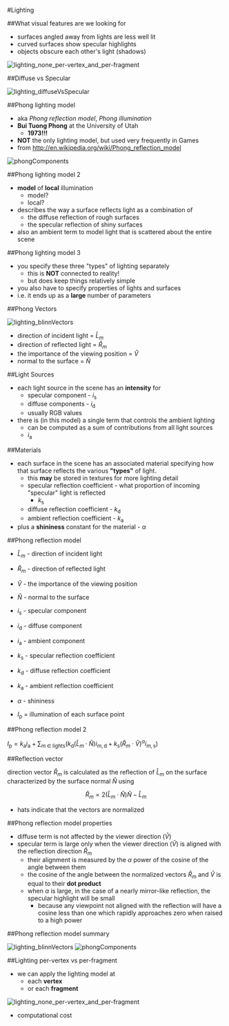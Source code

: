 #Lighting

##What visual features are we looking for

- surfaces angled away from lights are less well lit
- curved surfaces show specular highlights
- objects obscure each other's light (shadows)

![lighting_none_per-vertex_and_per-fragment](assets/lighting_none_per-vertex_and_per-fragment.png)

##Diffuse vs Specular

![lighting_diffuseVsSpecular](assets/lighting_diffuseVsSpecular.gif)

##Phong lighting model

- aka *Phong reflection model*, *Phong illumination*
- **Bui Tuong Phong** at the University of Utah
   - **1973!!!**
- **NOT** the only lighting model, but used very frequently in Games
- from http://en.wikipedia.org/wiki/Phong_reflection_model

![phongComponents](assets/phongComponents.png)


##Phong lighting model 2

- **model** of **local** illumination
    - model?
    - local?
- describes the way a surface reflects light as a combination of
    - the diffuse reflection of rough surfaces
    - the specular reflection of shiny surfaces
- also an ambient term to model light that is scattered about the entire scene

##Phong lighting model 3

- you specify these three "types" of lighting separately
    - this is **NOT** connected to reality!
    - but does keep things relatively simple
- you also have to specify properties of lights and surfaces
- i.e. it ends up as a **large** number of parameters

##Phong Vectors

![lighting_blinnVectors](assets/lighting_blinnVectors.png)

- direction of incident light = $\hat{L}_m$
- direction of reflected light = $\hat{R}_m$
- the importance of the viewing position = $\hat{V}$
- normal to the surface = $\hat{N}$

##Light Sources

- each light source in the scene has an **intensity** for
    - specular component - $i_\text{s}$
    - diffuse components - $i_\text{d}$
    - usually RGB values
- there is (in this model) a single term that controls the ambient lighting
    - can be computed as a sum of contributions from all light sources
    - $i_\text{a}$

##Materials

- each surface in the scene has an associated material specifying how that surface reflects the various **"types"** of light.
    - this **may** be stored in textures for more lighting detail
    - specular reflection coefficient - what proportion of incoming "specular" light is reflected
        - $k_\text{s}$
    - diffuse reflection coefficient - $k_\text{d}$
    - ambient reflection coefficient - $k_\text{a}$
- plus a **shininess** constant for the material - $\alpha$

##Phong reflection model

- $\hat{L}_m$ - direction of incident light
- $\hat{R}_m$ - direction of reflected light
- $\hat{V}$ - the importance of the viewing position
- $\hat{N}$ - normal to the surface

- $i_\text{s}$ - specular component
- $i_\text{d}$ - diffuse component
- $i_\text{a}$ - ambient component

- $k_\text{s}$ - specular reflection coefficient
- $k_\text{d}$ - diffuse reflection coefficient
- $k_\text{a}$ - ambient reflection coefficient
- $\alpha$ - shininess

- $I_\text{p}$ = illumination of each surface point

##Phong reflection model 2

$I_\text{p} = k_\text{a} i_\text{a} + \sum_{m\;\in\;\text{lights}} (k_\text{d} (\hat{L}_m \cdot \hat{N}) i_{m,\text{d}} + k_\text{s} (\hat{R}_m \cdot \hat{V})^{\alpha}i_{m,\text{s}})$

##Reflection vector

direction vector $\hat{R}_m$ is calculated as the reflection of $\hat{L}_m$ on the surface characterized by the surface normal $\hat{N}$ using

$$\hat{R}_m = 2(\hat{L}_m\cdot \hat{N})\hat{N} - \hat{L}_m$$

   - hats indicate that the vectors are normalized

##Phong reflection model properties

- diffuse term is not affected by the viewer direction ($\hat{V}$)
- specular term is large only when the viewer direction ($\hat{V}$) is aligned with the reflection direction $\hat{R}_m$
    - their alignment is measured by the $\alpha$ power of the cosine of the angle between them
    - the cosine of the angle between the normalized vectors $\hat{R}_m$ and $\hat{V}$ is equal to their **dot product**
    - when $\alpha$ is large, in the case of a nearly mirror-like reflection, the specular highlight will be small
        - because any viewpoint not aligned with the reflection will have a cosine less than one which rapidly approaches zero when raised to a high power

##Phong reflection model summary

![lighting_blinnVectors](assets/lighting_blinnVectors.png)
![phongComponents](assets/phongComponents.png)

##Lighting per-vertex vs per-fragment

- we can apply the lighting model at
    - each **vertex**
    - or each **fragment**

![lighting_none_per-vertex_and_per-fragment](assets/lighting_none_per-vertex_and_per-fragment.png)

- computational cost

